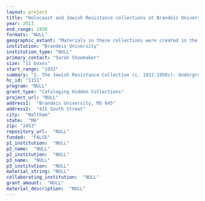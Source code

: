 ```yaml
--- 
layout: project 
title: "Holocaust and Jewish Resistance collections at Brandeis University"
year: 2013
end_range: 1950
formats: "NULL"
geographic_extant: "Materials in these collections were created in the United States and Europe."
institution: "Brandeis University"
institution_type: "NULL"
primary_contact: "Sarah Shoemaker"
size: "11 boxes"
start_range: "1932"
summary: "1. The Jewish Resistance Collection (c. 1932-1950s): Underground publications by German Communist and French Jewish resisters to the Nazis; international post-war reports documenting the persecution and extermination of Jews and the course of several Nuremberg trials; and Nazi paraphernalia. (4 boxes). 2. Theresienstadt Concentration Camp Documents (1942-1944): Hundreds of daily orders issued from Theresienstadt, which provide detailed information about the workings of the camp. (4 boxes). 3. Curt Rosenthal Correspondence (c. 1938-1947): Personal and family correspondence of Curt Rosenthal, a German Jew and émigré to the U.S., spanning the Holocaust and World War II. (1 box). 4. Halina Nelkin Collection: Holocaust ephemera and personal papers collected by a survivor. (1 box). 5. War Crimes Trial Photographs: A collection of Nuremberg Trial photographs (1945-1946). (1 box)."
hc_id: "1151"
program: "NULL"
grant_type: "Cataloging Hidden Collections"
project_url: "NULL"
address1:  "Brandeis University, MS 045"
address2:  "415 South Street"
city:  "Waltham"
state:  "MA"
zip: "2453"
repository_url:  "NULL"
funded:  "FALSE"
p1_institution:  "NULL"
p2_name:  "NULL"
p2_institution:  "NULL"
p3_name:  "NULL"
p3_institution:  "NULL"
material_string: "NULL"
collaborating_institution:  "NULL"
grant_amount:  "NULL"
material_description:  "NULL"
---
```

